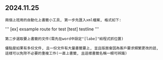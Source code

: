 ## 2024.11.25
    兩個上班用的自動化上書籤小工具, 第一步先匯入xml檔案, 格式如下:

'''
[ex]
    exsample route 
        for test
[test]
    testline
'''

    第二步選取要上書籤的文件(需先在word中設定"[labe]"給程式抓位置)

    優點是如果有多份文件, 且一份文件有大量書籤要上, 並且版面會因為客戶要求頻繁更改的話, 這樣可以免除不必要的重複工作(一直上書籤, 且這樣書籤名稱一眼可辨識)

